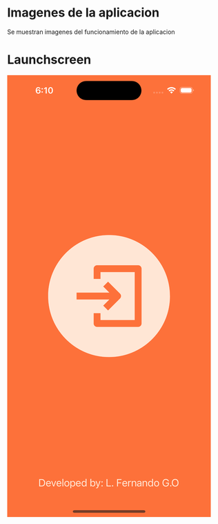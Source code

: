 # Imagenes de la aplicacion
Se muestran imagenes del funcionamiento de la aplicacion

# Launchscreen
![](https://github.com/LFernandoGO/PracticoApp/blob/main/Screenshots/Launchscreen.png)
